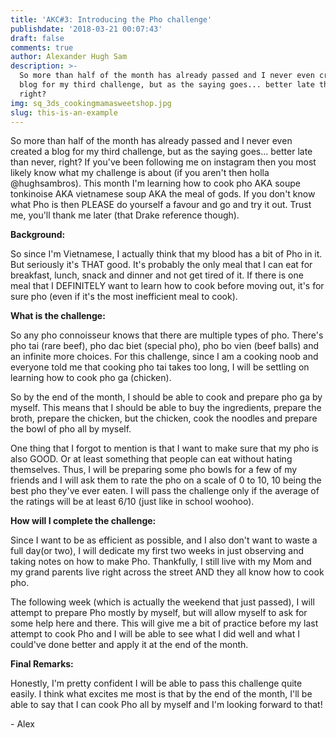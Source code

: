 ```yaml
---
title: 'AKC#3: Introducing the Pho challenge'
publishdate: '2018-03-21 00:07:43'
draft: false
comments: true
author: Alexander Hugh Sam
description: >-
  So more than half of the month has already passed and I never even created a
  blog for my third challenge, but as the saying goes... better late than never,
  right?
img: sq_3ds_cookingmamasweetshop.jpg
slug: this-is-an-example
---
```

So more than half of the month has already passed and I never even created a blog for my third challenge, but as the saying goes... better late than never, right? If you've been following me on instagram then you most likely know what my challenge is about (if you aren't then holla @hughsambros). This month I'm learning how to cook pho AKA soupe tonkinoise AKA vietnamese soup AKA the meal of gods. If you don't know what Pho is then PLEASE do yourself a favour and go and try it out. Trust me, you'll thank me later (that Drake reference though).



**Background:**

So since I'm Vietnamese, I actually think that my blood has a bit of Pho in it. But seriously it's THAT good. It's probably the only meal that I can eat for breakfast, lunch, snack and dinner and not get tired of it. If there is one meal that I DEFINITELY want to learn how to cook before moving out, it's for sure pho (even if it's the most inefficient meal to cook).



**What is the challenge:**

So any pho connoisseur knows that there are multiple types of pho. There's pho tai (rare beef), pho dac biet (special pho), pho bo vien (beef balls) and an infinite more choices. For this challenge, since I am a cooking noob and everyone told me that cooking pho tai takes too long, I will be settling on learning how to cook pho ga (chicken).



So by the end of the month, I should be able to cook and prepare pho ga by myself. This means that I should be able to buy the ingredients, prepare the broth, prepare the chicken, but the chicken, cook the noodles and prepare the bowl of pho all by myself.



One thing that I forgot to mention is that I want to make sure that my pho is also GOOD. Or at least something that people can eat without hating themselves. Thus, I will be preparing some pho bowls for a few of my friends and I will ask them to rate the pho on a scale of 0 to 10, 10 being the best pho they've ever eaten. I will pass the challenge only if the average of the ratings will be at least 6/10 (just like in school woohoo).



**How will I complete the challenge:**

Since I want to be as efficient as possible, and I also don't want to waste a full day(or two), I will dedicate my first two weeks in just observing and taking notes on how to make Pho. Thankfully, I still live with my Mom and my grand parents live right across the street AND they all know how to cook pho. 



The following week (which is actually the weekend that just passed), I will attempt to prepare Pho mostly by myself, but will allow myself to ask for some help here and there. This will give me a bit of practice before my last attempt to cook Pho and I will be able to see what I did well and what I could've done better and apply it at the end of the month.



**Final Remarks:**

Honestly, I'm pretty confident I will be able to pass this challenge quite easily. I think what excites me most is that by the end of the month, I'll be able to say that I can cook Pho all by myself and I'm looking forward to that!



\- Alex
